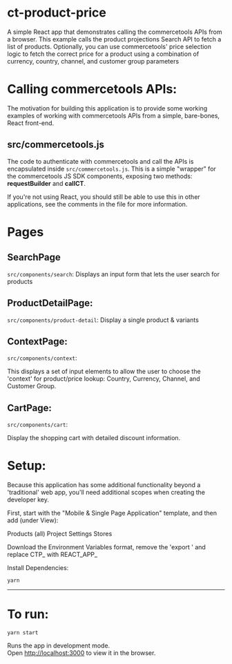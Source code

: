 # ct-product-price

A simple React app that demonstrates calling the commercetools APIs from a browser.
This example calls the product projections Search API to fetch a list of products.
Optionally, you can use commercetools' price selection logic to fetch the correct price 
for a product using a combination of currency, country, channel, and customer group parameters

# Calling commercetools APIs:

The motivation for building this application is to provide some working examples of working with commercetools APIs from a simple, bare-bones, React front-end.  

## src/commercetools.js
The code to authenticate with commercetools and call the APIs is encapsulated inside ```src/commercetools.js```.  This is a simple "wrapper" for the commercetools JS SDK components, exposing two methods:  **requestBuilder** and **callCT**.  

If you're not using React, you should still be able to use this in other applications, see the comments in the file for more information.

# Pages

## SearchPage 
```src/components/search```:
Displays an input form that lets the user search for products

## ProductDetailPage:
```src/components/product-detail```:
Display a single product & variants

## ContextPage:
```src/components/context```:

This displays a set of input elements to allow the user to choose the 'context' for product/price lookup:  Country, Currency, Channel, and Customer Group.  

## CartPage:
```src/components/cart```:

Display the shopping cart with detailed discount information.

# Setup:

Because this application has some additional functionality beyond a 'traditional' web app, you'll need
additional scopes when creating the developer key.

First, start with the "Mobile & Single Page Application" template, and then add (under View):

Products (all)
Project Settings
Stores

Download the Environment Variables format, remove the 'export ' and replace CTP_ with REACT_APP_


Install Dependencies:

```yarn```

---
# To run:

`yarn start`

Runs the app in  development mode.\
Open [http://localhost:3000](http://localhost:3000) to view it in the browser.

